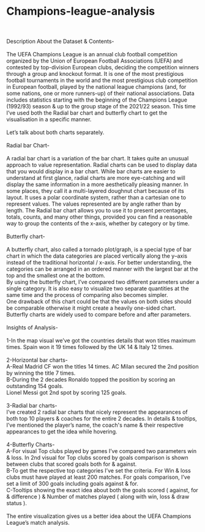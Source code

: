 # Champions-league-analysis
<br>
<br>
Description About the Dataset & Contents-
<br>
<br>
The UEFA Champions League is an annual club football competition organized by the Union of European Football Associations (UEFA) and contested by top-division European clubs, deciding the competition winners through a group and knockout format. It is one of the most prestigious football tournaments in the world and the most prestigious club competition in European football, played by the national league champions (and, for some nations, one or more runners-up) of their national associations.
Data includes statistics starting with the beginning of the Champions League (1992/93) season & up to the group stage of the 2021/22 season.
This time I’ve used both the Radial bar chart and butterfly chart to get the visualisation in a specific manner.
<br>
<br>
Let’s talk about both charts separately.
<br>
<br>
Radial bar Chart-
<br>
<br>
A radial bar chart is a variation of the bar chart. It takes quite an unusual approach to value representation. Radial charts can be used to display data that you would display in a bar chart. While bar charts are easier to understand at first glance, radial charts are more eye-catching and will display the same information in a more aesthetically pleasing manner. In some places, they call it a multi-layered doughnut chart because of its layout. It uses a polar coordinate system, rather than a cartesian one to represent values. The values represented are by angle rather than by length. The Radial bar chart allows you to use it to present percentages, totals, counts, and many other things, provided you can find a reasonable way to group the contents of the x-axis, whether by category or by time.
<br>
<br>
Butterfly chart-
<br>
<br>
A butterfly chart, also called a tornado plot/graph, is a special type of bar chart in which the data categories are placed vertically along the y–axis instead of the traditional horizontal / x-axis. For better understanding, the categories can be arranged in an ordered manner with the largest bar at the top and the smallest one at the bottom.
<br>
By using the butterfly chart, I’ve compared two different parameters under a single category. It is also easy to visualize two separate quantities at the same time and the process of comparing also becomes simpler.
<br>
One drawback of this chart could be that the values on both sides should be comparable otherwise it might create a heavily one-sided chart.
<br>
Butterfly charts are widely used to compare before and after parameters.
<br>
<br>
Insights of Analysis-
<br>
<br>
1-In the map visual we’ve got the countries details that won titles maximum times. Spain won it 19 times followed by the UK  14 & Italy 12 times.
<br>
<br>
2-Horizontal bar charts-
<br>
A-Real Madrid CF won the titles 14 times. AC Milan secured the 2nd position by winning the title 7 times.
<br>
B-During the 2 decades Ronaldo topped the position by scoring an outstanding 154 goals.
<br>
Lionel Messi got 2nd spot by scoring 125 goals.
<br>
<br>
3-Radial bar charts-
<br>
I’ve created 2 radial bar charts that nicely represent the appearances of both top 10 players & coaches for the entire 2 decades. In details & tooltips, I’ve mentioned the player’s name, the coach's name & their respective appearances to get the idea while hovering.
<br>
<br>
4-Butterfly Charts-
<br>
A-For visual Top clubs played by games I’ve compared two parameters win & loss. In 2nd visual for Top clubs scored by goals comparison is shown between clubs that scored goals both for & against.
<br>
B-To get the respective top categories I’ve set the criteria. For Win & loss clubs must have played at least 200 matches. For goals comparison, I’ve set a limit of 300 goals including goals against & for.
<br>
C-Tooltips showing the exact idea about both the goals scored ( against, for & difference ) & Number of matches played ( along with win, loss & draw status ).
<br>
<br>
The entire visualization gives us a better idea about the UEFA Champions League’s match analysis.


